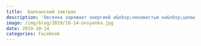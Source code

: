 ```yaml
---
title:  Балканский завтрак
description: 'Овсянка заряжает энергией и&nbsp;ненавистью на&nbsp;целый день.'
image: /img/blog/2019/10-14-ovsyanka.jpg
date: 2019-10-14
categories: Facebook
---
```


